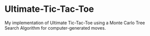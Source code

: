 # Ultimate-Tic-Tac-Toe
My implementation of Ultimate Tic-Tac-Toe using a Monte Carlo Tree Search Algorithm for computer-generated moves.
